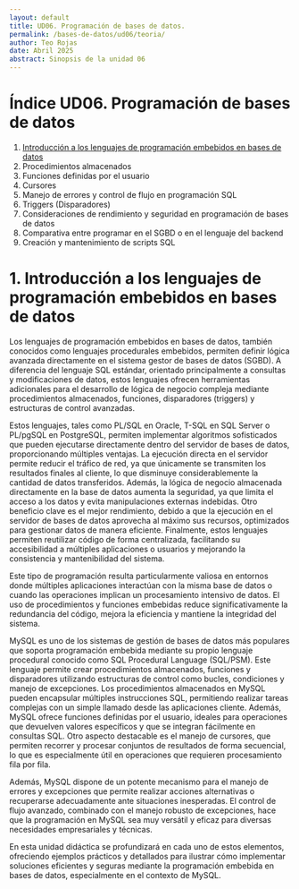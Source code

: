 ```yaml
---
layout: default
title: UD06. Programación de bases de datos.
permalink: /bases-de-datos/ud06/teoria/
author: Teo Rojas
date: Abril 2025
abstract: Sinopsis de la unidad 06
---
```


# Índice UD06. Programación de bases de datos
1. [Introducción a los lenguajes de programación embebidos en bases de datos](#1-introducción-a-los-lenguajes-de-programación-embebidos-en-bases-de-datos)
2. Procedimientos almacenados
3. Funciones definidas por el usuario
4. Cursores
5. Manejo de errores y control de flujo en programación SQL
6. Triggers (Disparadores)
7. Consideraciones de rendimiento y seguridad en programación de bases de datos
8. Comparativa entre programar en el SGBD o en el lenguaje del backend
9. Creación y mantenimiento de scripts SQL

# 1. Introducción a los lenguajes de programación embebidos en bases de datos

Los lenguajes de programación embebidos en bases de datos, también conocidos como lenguajes procedurales embebidos, permiten definir lógica avanzada directamente en el sistema gestor de bases de datos (SGBD). A diferencia del lenguaje SQL estándar, orientado principalmente a consultas y modificaciones de datos, estos lenguajes ofrecen herramientas adicionales para el desarrollo de lógica de negocio compleja mediante procedimientos almacenados, funciones, disparadores (triggers) y estructuras de control avanzadas.

Estos lenguajes, tales como PL/SQL en Oracle, T-SQL en SQL Server o PL/pgSQL en PostgreSQL, permiten implementar algoritmos sofisticados que pueden ejecutarse directamente dentro del servidor de bases de datos, proporcionando múltiples ventajas. La ejecución directa en el servidor permite reducir el tráfico de red, ya que únicamente se transmiten los resultados finales al cliente, lo que disminuye considerablemente la cantidad de datos transferidos. Además, la lógica de negocio almacenada directamente en la base de datos aumenta la seguridad, ya que limita el acceso a los datos y evita manipulaciones externas indebidas. Otro beneficio clave es el mejor rendimiento, debido a que la ejecución en el servidor de bases de datos aprovecha al máximo sus recursos, optimizados para gestionar datos de manera eficiente. Finalmente, estos lenguajes permiten reutilizar código de forma centralizada, facilitando su accesibilidad a múltiples aplicaciones o usuarios y mejorando la consistencia y mantenibilidad del sistema.

Este tipo de programación resulta particularmente valiosa en entornos donde múltiples aplicaciones interactúan con la misma base de datos o cuando las operaciones implican un procesamiento intensivo de datos. El uso de procedimientos y funciones embebidas reduce significativamente la redundancia del código, mejora la eficiencia y mantiene la integridad del sistema.

MySQL es uno de los sistemas de gestión de bases de datos más populares que soporta programación embebida mediante su propio lenguaje procedural conocido como SQL Procedural Language (SQL/PSM). Este lenguaje permite crear procedimientos almacenados, funciones y disparadores utilizando estructuras de control como bucles, condiciones y manejo de excepciones. Los procedimientos almacenados en MySQL pueden encapsular múltiples instrucciones SQL, permitiendo realizar tareas complejas con un simple llamado desde las aplicaciones cliente. Además, MySQL ofrece funciones definidas por el usuario, ideales para operaciones que devuelven valores específicos y que se integran fácilmente en consultas SQL. Otro aspecto destacable es el manejo de cursores, que permiten recorrer y procesar conjuntos de resultados de forma secuencial, lo que es especialmente útil en operaciones que requieren procesamiento fila por fila.

Además, MySQL dispone de un potente mecanismo para el manejo de errores y excepciones que permite realizar acciones alternativas o recuperarse adecuadamente ante situaciones inesperadas. El control de flujo avanzado, combinado con el manejo robusto de excepciones, hace que la programación en MySQL sea muy versátil y eficaz para diversas necesidades empresariales y técnicas.

En esta unidad didáctica se profundizará en cada uno de estos elementos, ofreciendo ejemplos prácticos y detallados para ilustrar cómo implementar soluciones eficientes y seguras mediante la programación embebida en bases de datos, especialmente en el contexto de MySQL.